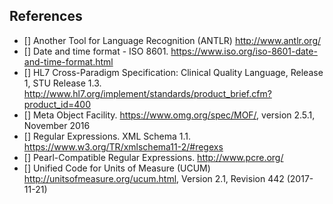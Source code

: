 ## References

* [<a name="ANTLR"></a>] Another Tool for Language Recognition (ANTLR) http://www.antlr.org/
* [<a name="ISO8601"></a>] Date and time format - ISO 8601. https://www.iso.org/iso-8601-date-and-time-format.html
* [<a name="CQL"></a>] HL7 Cross-Paradigm Specification: Clinical Quality Language, Release 1, STU Release 1.3. http://www.hl7.org/implement/standards/product_brief.cfm?product_id=400
* [<a name="MOF"></a>] Meta Object Facility. https://www.omg.org/spec/MOF/, version 2.5.1, November 2016
* [<a name="XMLRE"></a>] Regular Expressions. XML Schema 1.1. https://www.w3.org/TR/xmlschema11-2/#regexs
* [<a name="PCRE"></a>] Pearl-Compatible Regular Expressions. http://www.pcre.org/
* [<a name="UCUM"></a>] Unified Code for Units of Measure (UCUM) http://unitsofmeasure.org/ucum.html, Version 2.1, Revision 442 (2017-11-21)